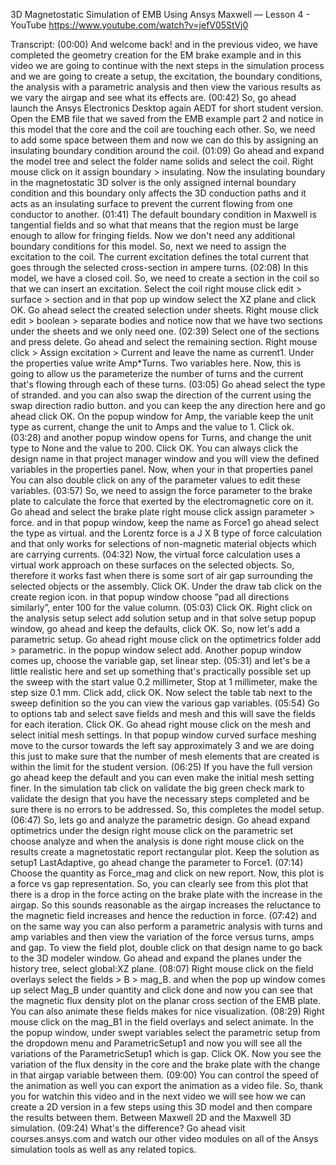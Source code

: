 3D Magnetostatic Simulation of EMB Using Ansys Maxwell — Lesson 4 - YouTube
https://www.youtube.com/watch?v=jefV05StVj0

Transcript:
(00:00) And welcome back! and in the previous video, we have completed the geometry creation for the EM brake example and in this video we are going to continue with the next steps in the simulation process and we are going to create a setup, the excitation, the boundary conditions, the analysis with a parametric analysis and then view the various results as we vary the airgap and see what its effects are.
(00:42) So, go ahead launch the Ansys Electronics Desktop again AEDT for short student version. Open the EMB file that we saved from the EMB example part 2 and notice in this model that the core and the coil are touching each other. So, we need to add some space between them and now we can do this by assigning an insulating boundary condition around the coil.
(01:09) Go ahead and expand the model tree and select the folder name solids and select the coil. Right mouse click on it assign boundary > insulating. Now the insulating boundary in the magnetostatic 3D solver is the only assigned internal boundary condition and this boundary only affects the 3D conduction paths and it acts as an insulating surface to prevent the current flowing from one conductor to another.
(01:41) The default boundary condition in Maxwell is tangential fields and so what that means that the region must be large enough to allow for fringing fields. Now we don't need any additional boundary conditions for this model. So, next we need to assign the excitation to the coil. The current excitation defines the total current that goes through the selected cross-section in ampere turns.
(02:08) In this model, we have a closed coil. So, we need to create a section in the coil so that we can insert an excitation. Select the coil right mouse click edit > surface > section and in that pop up window select the XZ plane and click OK. Go ahead select the created selection under sheets. Right mouse click edit > boolean > separate bodies and notice now that we have two sections under the sheets and we only need one.
(02:39) Select one of the sections and press delete. Go ahead and select the remaining section. Right mouse click > Assign excitation > Current and leave the name as current1. Under the properties value write Amp*Turns. Two variables here. Now, this is going to allow us the parameterize the number of turns and the current that's flowing through each of these turns.
(03:05) Go ahead select the type of stranded. and you can also swap the direction of the current using the swap direction radio button. and you can keep the any direction here and go ahead click OK. On the popup window for Amp, the variable keep the unit type as current, change the unit to Amps and the value to 1. Click ok.
(03:28) and another popup window opens for Turns, and change the unit type to None and the value to 200. Click OK. You can always click the design name in that project manager window and you will view the defined variables in the properties panel. Now, when your in that properties panel You can also double click on any of the parameter values to edit these variables.
(03:57) So, we need to assign the force parameter to the brake plate to calculate the force that exerted by the electromagnetic core on it. Go ahead and select the brake plate right mouse click assign parameter > force. and in that popup window, keep the name as Force1 go ahead select the type as virtual. and the Lorentz force is a J X B type of force calculation and that only works for selections of non-magnetic material objects which are carrying currents.
(04:32) Now, the virtual force calculation uses a virtual work approach on these surfaces on the selected objects. So, therefore it works fast when there is some sort of air gap surrounding the selected objects or the assembly. Click OK. Under the draw tab click on the create region icon. in that popup window choose “pad all directions similarly”, enter 100 for the value column.
(05:03) Click OK. Right click on the analysis setup select add solution setup and in that solve setup popup window, go ahead and keep the defaults, click OK. So, now let's add a parametric setup. Go ahead right mouse click on the optimetrics folder add > parametric. in the popup window select add. Another popup window comes up, choose the variable gap, set linear step.
(05:31) and let's be a little realistic here and set up something that's practically possible set up the sweep with the start value 0.2 millimeter, Stop at 1 millimeter, make the step size 0.1 mm. Click add, click OK. Now select the table tab next to the sweep definition so the you can view the various gap variables.
(05:54) Go to options tab and select save fields and mesh and this will save the fields for each iteration. Click OK. Go ahead right mouse click on the mesh and select initial mesh settings. In that popup window curved surface meshing move to the cursor towards the left say approximately 3 and we are doing this just to make sure that the number of mesh elements that are created is within the limit for the student version.
(06:25) If you have the full version go ahead keep the default and you can even make the initial mesh setting finer. In the simulation tab click on validate the big green check mark to validate the design that you have the necessary steps completed and be sure there is no errors to be addressed. So, this completes the model setup.
(06:47) So, lets go and analyze the parametric design. Go ahead expand optimetrics under the design right mouse click on the parametric set choose analyze and when the analysis is done right mouse click on the results create a magnetostatic report rectangular plot. Keep the solution as setup1 LastAdaptive, go ahead change the parameter to Force1.
(07:14) Choose the quantity as Force_mag and click on new report. Now, this plot is a force vs gap representation. So, you can clearly see from this plot that there is a drop in the force acting on the brake plate with the increase in the airgap. So this sounds reasonable as the airgap increases the reluctance to the magnetic field increases and hence the reduction in force.
(07:42) and on the same way you can also perform a parametric analysis with turns and amp variables and then view the variation of the force versus turns, amps and gap. To view the field plot, double click on that design name to go back to the 3D modeler window. Go ahead and expand the planes under the history tree, select global:XZ plane.
(08:07) Right mouse click on the field overlays select the fields > B > mag_B. and when the pop up window comes up select Mag_B under quantity and click done and now you can see that the magnetic flux density plot on the planar cross section of the EMB plate. You can also animate these fields makes for nice visualization.
(08:29) Right mouse click on the mag_B1 in the field overlays and select animate. In the the popup window, under swept variables select the parametric setup from the dropdown menu and ParametricSetup1 and now you will see all the variations of the ParametricSetup1 which is gap. Click OK. Now you see the variation of the flux density in the core and the brake plate with the change in that airgap variable between them.
(09:00) You can control the speed of the animation as well you can export the animation as a video file. So, thank you for watchin this video and in the next video we will see how we can create a 2D version in a few steps using this 3D model and then compare the results between them. Between Maxwell 2D and the Maxwell 3D simulation.
(09:24) What's the difference? Go ahead visit courses.ansys.com and watch our other video modules on all of the Ansys simulation tools as well as any related topics.
